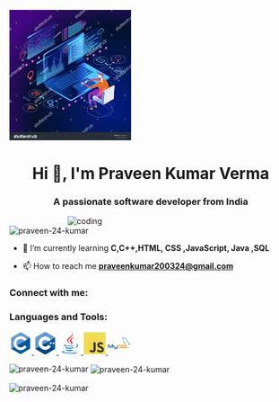 ![logo](https://github.com/Praveen-24-kumar/Praveen-24-kumar/blob/main/github%20banner.jpeg)
<h1 align="center">Hi 👋, I'm Praveen Kumar Verma</h1>
<h3 align="center">A passionate software developer from India</h3>

<img align="right" alt="coding" width="400" src="https://www.lambdatest.com/resources/images/news24.gif">

<p align="left"> <img src="https://komarev.com/ghpvc/?username=praveen-24-kumar&label=Profile%20views&color=0e75b6&style=flat" alt="praveen-24-kumar" /> </p>

- 🌱 I’m currently learning **C,C++,HTML, CSS ,JavaScript, Java ,SQL**

- 📫 How to reach me **praveenkumar200324@gmail.com**

<h3 align="left">Connect with me:</h3>
<p align="left">
</p>

<h3 align="left">Languages and Tools:</h3>
<p align="left"> <a href="https://www.cprogramming.com/" target="_blank" rel="noreferrer"> <img src="https://raw.githubusercontent.com/devicons/devicon/master/icons/c/c-original.svg" alt="c" width="40" height="40"/> </a> <a href="https://www.w3schools.com/cpp/" target="_blank" rel="noreferrer"> <img src="https://raw.githubusercontent.com/devicons/devicon/master/icons/cplusplus/cplusplus-original.svg" alt="cplusplus" width="40" height="40"/> </a> <a href="https://www.java.com" target="_blank" rel="noreferrer"> <img src="https://raw.githubusercontent.com/devicons/devicon/master/icons/java/java-original.svg" alt="java" width="40" height="40"/> </a> <a href="https://developer.mozilla.org/en-US/docs/Web/JavaScript" target="_blank" rel="noreferrer"> <img src="https://raw.githubusercontent.com/devicons/devicon/master/icons/javascript/javascript-original.svg" alt="javascript" width="40" height="40"/> </a> <a href="https://www.mysql.com/" target="_blank" rel="noreferrer"> <img src="https://raw.githubusercontent.com/devicons/devicon/master/icons/mysql/mysql-original-wordmark.svg" alt="mysql" width="40" height="40"/> </a> </p>

<p><img align="left" src="https://github-readme-stats.vercel.app/api/top-langs?username=praveen-24-kumar&show_icons=true&locale=en&layout=compact" alt="praveen-24-kumar" /></p>

<p>&nbsp;<img align="center" src="https://github-readme-stats.vercel.app/api?username=praveen-24-kumar&show_icons=true&locale=en" alt="praveen-24-kumar" /></p>

<p><img align="center" src="https://github-readme-streak-stats.herokuapp.com/?user=praveen-24-kumar&" alt="praveen-24-kumar" /></p>
